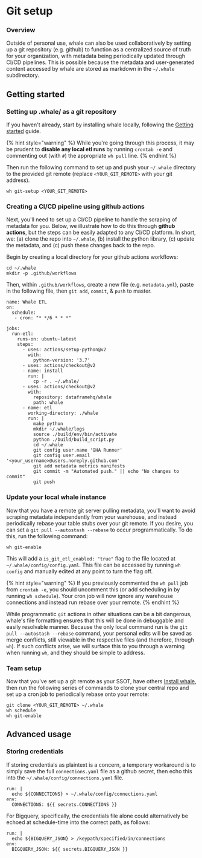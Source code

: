 # Git setup

### Overview

Outside of personal use, whale can also be used collaboratively by setting up a git repository \(e.g. github\) to function as a centralized source of truth for your organization, with metadata being periodically updated through CI/CD pipelines. This is possible because the metadata and user-generated content accessed by whale are stored as markdown in the `~/.whale` subdirectory.

## Getting started

### Setting up .whale/ as a git repository

If you haven't already, start by installing whale locally, following the [Getting started](../#installation) guide.

{% hint style="warning" %}
While you're going through this process, it may be prudent to **disable any local etl runs** by running `crontab -e` and commenting out \(with `#`\) the appropriate `wh pull` line.
{% endhint %}

Then run the following command to set up and push your `~/.whale` directory to the provided git remote \(replace `<YOUR_GIT_REMOTE>` with your git address\).

```text
wh git-setup <YOUR_GIT_REMOTE>
```

### Creating a CI/CD pipeline using github actions

Next, you'll need to set up a CI/CD pipeline to handle the scraping of metadata for you. Below, we illustrate how to do this through **github actions**, but the steps can be easily adapted to any CI/CD platform. In short, we: \(a\) clone the repo into `~/.whale`, \(b\) install the python library, \(c\) update the metadata, and \(c\) push these changes back to the repo.

Begin by creating a local directory for your github actions workflows:

```text
cd ~/.whale
mkdir -p .github/workflows
```

Then, within `.github/workflows`, create a new file \(e.g. `metadata.yml`\), paste in the following file, then `git add`, `commit`, & `push` to master.

```text
name: Whale ETL
on:
  schedule:
   - cron: "* */6 * * *"

jobs:
  run-etl:
    runs-on: ubuntu-latest
    steps:
      - uses: actions/setup-python@v2
        with:
          python-version: '3.7'
      - uses: actions/checkout@v2
      - name: install
        run: |
          cp -r . ~/.whale/
      - uses: actions/checkout@v2
        with:
          repository: dataframehq/whale
          path: whale
      - name: etl
        working-directory: ./whale
        run: |
          make python
          mkdir ~/.whale/logs
          source ./build/env/bin/activate
          python ./build/build_script.py
          cd ~/.whale
          git config user.name 'GHA Runner'
          git config user.email '<your_username>@users.noreply.github.com'
          git add metadata metrics manifests
          git commit -m "Automated push." || echo "No changes to commit"
          git push

```

### Update your local whale instance

Now that you have a remote git server pulling metadata, you'll want to avoid scraping metadata independently from your warehouse, and instead periodically rebase your table stubs over your git remote. If you desire, you can set a `git pull --autostash --rebase` to occur programmatically. To do this, run the following command:

```text
wh git-enable
```

This will add a `is_git_etl_enabled: "true"` flag to the file located at `~/.whale/config/config.yaml`. This file can be accessed by running `wh config` and manually edited at any point to turn the flag off.

{% hint style="warning" %}
If you previously commented the `wh pull` job from `crontab -e`, you should uncomment this \(or add scheduling in by running `wh schedule`\). Your cron job will now ignore any warehouse connections and instead run rebase over your remote.
{% endhint %}

While programmatic `git` actions in other situations can be a bit dangerous, whale's file formatting ensures that this will be done in debuggable and easily resolvable manner. Because the only local command run is the `git pull --autostash --rebase` command, your personal edits will be saved as merge conflicts, still viewable in the respective files \(and therefore, through `wh`\). If such conflicts arise, we will surface this to you through a warning when running `wh`, and they should be simple to address.

### Team setup

Now that you've set up a git remote as your SSOT, have others [Install whale](../), then run the following series of commands to clone your central repo and set up a cron job to periodically rebase onto your remote:

```text
git clone <YOUR_GIT_REMOTE> ~/.whale
wh schedule
wh git-enable
```

## Advanced usage

### Storing credentials

If storing credentials as plaintext is a concern, a temporary workaround is to simply save the full `connections.yaml` file as a github secret, then echo this into the `~/.whale/config/connections.yaml` file.

```text
run: |
  echo ${CONNECTIONS} > ~/.whale/config/connections.yaml
env:
  CONNECTIONS: ${{ secrets.CONNECTIONS }}
```

For Bigquery, specifically, the credentials file alone could alternatively be echoed at schedule-time into the correct path, as follows:

```text
run: |
  echo ${BIGQUERY_JSON} > /keypath/specified/in/connections
env:
  BIGQUERY_JSON: ${{ secrets.BIGQUERY_JSON }}
```



